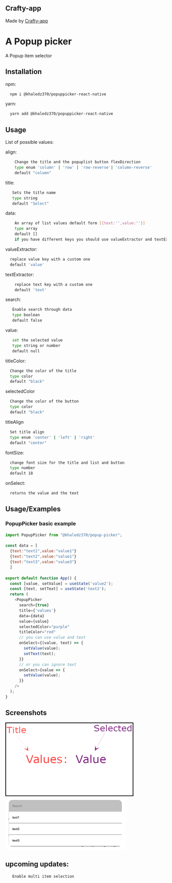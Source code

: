 ## Crafty-app

Made by <a target="_blank" href="https://crafty-app.com"> Crafty-app</a>

# A Popup picker

A Popup item selector

## Installation

npm:

```bash
  npm i @khaledz370/popuppicker-react-native
```

yarn:

```bash
  yarn add @khaledz370/popuppicker-react-native
```

## Usage

List of possible values:

align:

```bash
    Change the title and the popuplist button flexDirection
    type enum 'column' | 'row' | 'row-reverse'| 'column-reverse'
    default "column"
```

title:

```bash
   Sets the title name
   type string
   default "Select"
```

data:

```bash
    An array of list values default form [{text:'',value:''}]
    type array
    default []
    if you have different keys you should use valueExtractor and textExtractor
```

valueExtractor:

```bash
  replace value key with a custom one
  default 'value'
```

textExtractor:

```bash
    replace text key with a custom one
    default 'text'
```

search:

```bash
   Enable search through data
   type boolean
   default false
```

value:

```bash
   set the selected value
   type string or number
   default null
```

titleColor:

```bash
  Change the color of the title
  type color
  default "black"
```

selectedColor

```bash
  Change the color of the button
  type color
  default "black"
```

titleAlign

```bash
  Set title align
  type enum 'center' | 'left' | 'right'
  default "center"
```

fontSize:

```bash
  change font size for the title and list and button
  type number
  default 18
```

onSelect:

```bash
  returns the value and the text
```

## Usage/Examples

### PopupPicker basic example

```javascript
import PopupPicker from "@khaledz370/popup-picker";

const data = [
  {text:"text1",value:"value1"}
  {text:"text2",value:"value1"}
  {text:"text3",value:"value3"}
  ]

export default function App() {
  const [value, setValue] = useState('value2');
  const [text, setText] = useState('text2');
  return (
    <PopupPicker
      search={true}
      title={'values'}
      data={data}
      value={value}
      selectedColor="purple"
      titleColor="red"
      // you can use value and text
      onSelect={(value, text) => {
        setValue(value);
        setText(text);
      }}
      // or you can ignore text
      onSelect={value => {
        setValue(value);
      }}
    />
  );
}
```

## Screenshots

![alt text](https://raw.githubusercontent.com/kz370/myImages/main/popupPickerBtn.png)
![alt text](https://raw.githubusercontent.com/kz370/myImages/main/popupPicker.png)

## upcoming updates:

```bash
   Enable multi item selection
```

